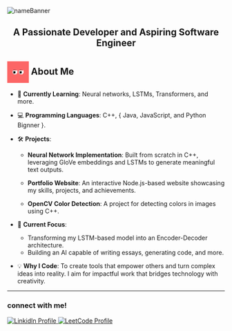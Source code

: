 ![nameBanner](/assets/nameBanner.gif)

<h2 align="center"> A Passionate Developer and Aspiring Software Engineer </h2>

<h2><img src="assets/Eyes.gif" alt="Eyes" width="50"  style="vertical-align:middle;" />   About Me</h2>


- 🌱 **Currently Learning**: Neural networks, LSTMs, Transformers, and more.
- 💻 **Programming Languages**: C++, { Java, JavaScript, and Python Bignner }.
- 🛠️ **Projects**:
  - **Neural Network Implementation**: Built from scratch in C++, leveraging GloVe embeddings and LSTMs to generate meaningful text outputs.

  - **Portfolio Website**: An interactive Node.js-based website showcasing my skills, projects, and achievements.
  - **OpenCV Color Detection**: A project for detecting colors in images using C++.

- 🎯 **Current Focus**:
  - Transforming my LSTM-based model into an Encoder-Decoder architecture.
  - Building an AI capable of writing essays, generating code, and more.

- 💡 **Why I Code**: To create tools that empower others and turn complex ideas into reality. I aim for impactful work that bridges technology with creativity.

---

<h3 align ="left">connect with me!</h3>
<div align="left">
  <a href="https://www.linkedin.com/in/dheeraj-k-812025260" target="_blank">
    <img src="https://raw.githubusercontent.com/maurodesouza/profile-readme-generator/master/src/assets/icons/social/linkedin/default.svg" width="52" height="40" alt="LinkidIn Profile"  />
  </a>
  <a href="https://leetcode.com/u/WHITE_TITAN" target="_blank">
  <img src="https://raw.githubusercontent.com/rahuldkjain/github-profile-readme-generator/master/src/images/icons/Social/leet-code.svg" width="52" height="40" alt="LeetCode Profile"/>
  </a>
</div>

